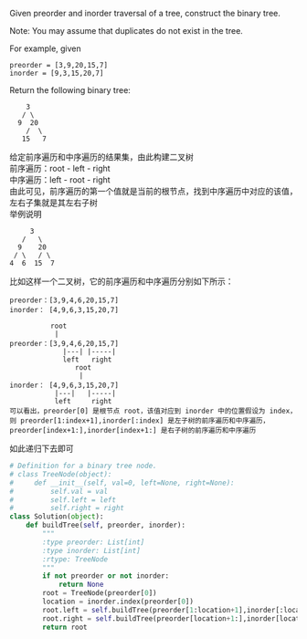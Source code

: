 Given preorder and inorder traversal of a tree, construct the binary tree.

Note:
You may assume that duplicates do not exist in the tree.

For example, given
```
preorder = [3,9,20,15,7]
inorder = [9,3,15,20,7]
```
Return the following binary tree:
```
    3
   / \
  9  20
    /  \
   15   7
```
给定前序遍历和中序遍历的结果集，由此构建二叉树  
前序遍历：root - left - right  
中序遍历：left - root - right  
由此可见，前序遍历的第一个值就是当前的根节点，找到中序遍历中对应的该值，左右子集就是其左右子树  
举例说明  
```
     3
   /   \
  9    20
 / \   / \
4  6  15  7
```
比如这样一个二叉树，它的前序遍历和中序遍历分别如下所示：  
```
preorder：[3,9,4,6,20,15,7]
inorder： [4,9,6,3,15,20,7]
```
```
          root
           |
preorder：[3,9,4,6,20,15,7]
             |---| |-----|
             left   right
                root
                 |
inorder： [4,9,6,3,15,20,7]
           |---|   |-----|
           left     right
可以看出，preorder[0] 是根节点 root，该值对应到 inorder 中的位置假设为 index，则 preorder[1:index+1],inorder[:index] 是左子树的前序遍历和中序遍历，preorder[index+1:],inorder[index+1:] 是右子树的前序遍历和中序遍历  
```
如此递归下去即可
```python
# Definition for a binary tree node.
# class TreeNode(object):
#     def __init__(self, val=0, left=None, right=None):
#         self.val = val
#         self.left = left
#         self.right = right
class Solution(object):
    def buildTree(self, preorder, inorder):
        """
        :type preorder: List[int]
        :type inorder: List[int]
        :rtype: TreeNode
        """
        if not preorder or not inorder:
            return None
        root = TreeNode(preorder[0])
        location = inorder.index(preorder[0])
        root.left = self.buildTree(preorder[1:location+1],inorder[:location])
        root.right = self.buildTree(preorder[location+1:],inorder[location+1:])
        return root
```
